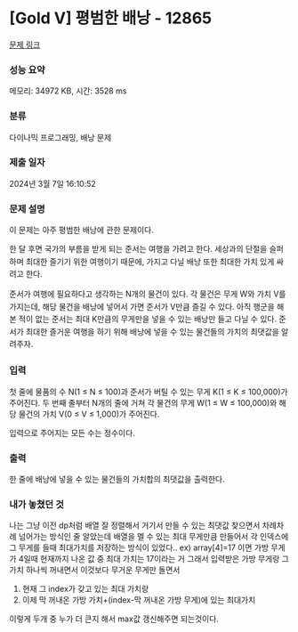 # [Gold V] 평범한 배낭 - 12865 

[문제 링크](https://www.acmicpc.net/problem/12865) 

### 성능 요약

메모리: 34972 KB, 시간: 3528 ms

### 분류

다이나믹 프로그래밍, 배낭 문제

### 제출 일자

2024년 3월 7일 16:10:52

### 문제 설명

<p>이 문제는 아주 평범한 배낭에 관한 문제이다.</p>

<p><span style="line-height:1.6em">한 달 후면 국가의 부름을 받게 되는 준서는 여행을 가려고 한다. 세상과의 단절을 슬퍼하며 최대한 즐기기 위한 여행이기 때문에, 가지고 다닐 배낭 또한 최대한 가치 있게 싸려고 한다.</span></p>

<p><span style="line-height:1.6em">준서가 여행에 필요하다고 생각하는 N개의 물건이 있다. 각 물건은 무게 W와 가치 V를 가지는데, 해당 물건을 배낭에 넣어서 가면 준서가 V만큼 즐길 수 있다. 아직 행군을 해본 적이 없는 준서는 최대 K만큼의 무게만을 넣을 수 있는 배낭만 들고 다닐 수 있다. 준서가 최대한 즐거운 여행을 하기 위해 배낭에 넣을 수 있는 물건들의 가치의 최댓값을 알려주자.</span></p>

### 입력 

 <p>첫 줄에 물품의 수 N(1 ≤ N ≤ 100)과 준서가 버틸 수 있는 무게 K(1 ≤ K ≤ 100,000)가 주어진다. 두 번째 줄부터 N개의 줄에 거쳐 각 물건의 무게 W(1 ≤ W ≤ 100,000)와 해당 물건의 가치 V(0 ≤ V ≤ 1,000)가 주어진다.</p>

<p>입력으로 주어지는 모든 수는 정수이다.</p>

### 출력 

 <p>한 줄에 배낭에 넣을 수 있는 물건들의 가치합의 최댓값을 출력한다.</p>

### 내가 놓쳤던 것

 <p>나는 그냥 이전 dp처럼 배열 잘 정렬해서 거기서 만들 수 있는 최댓값 찾으면서 차례차례 넘어가는 방식인 줄 알았는데 배열을 멜 수 있는 최대 무게만큼 만들어서 각 인덱스에 그 무게를 들때 최대가치를 저장하는 방식이 있었다..
 ex) array[4]=17 이면 가방 무게가 4일때 현재까지 나온 값 중 최대 가치는 17이라는 거
 그래서 입력받은 가방 무게랑 그 가치 하나씩 꺼내면서 이것보다 무거운 무게만 돌면서 
  
  1. 현재 그 index가 갖고 있는 최대 가치랑 
  2. 이제 막 꺼내온 가방 가치+(index-막 꺼내온 가방 무게)에 있는 최대가치 
 
 이렇게 두개 중 누가 더 큰지 해서 max값 갱신해주면 되는것이다.
 </p>


